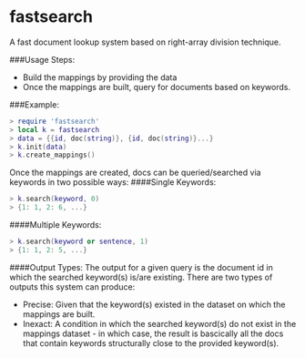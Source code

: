 fastsearch
==========

A fast document lookup system based on right-array division technique. 

###Usage Steps:
* Build the mappings by providing the data
* Once the mappings are built, query for documents based on keywords.

###Example:
```lua
> require 'fastsearch'
> local k = fastsearch
> data = {{id, doc(string)}, {id, doc(string)}...}
> k.init(data)
> k.create_mappings()
```
Once the mappings are created, docs can be queried/searched via keywords in two possible ways:
####Single Keywords:
```lua
> k.search(keyword, 0)
> {1: 1, 2: 6, ...}
```
####Multiple Keywords:
```lua
> k.search(keyword or sentence, 1)
> {1: 1, 2: 5, ...}
```
####Output Types:
The output for a given query is the document id in which the searched keyword(s) is/are existing. There are two types of outputs this system can produce:
* Precise: Given that the keyword(s) existed in the dataset on which the mappings are built.
* Inexact: A condition in which the searched keyword(s) do not exist in the mappings dataset - in which case, the result is bascically all the docs that contain keywords structurally close to the provided keyword(s).

